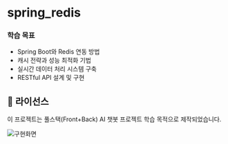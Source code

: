 ﻿# spring_redis

### 학습 목표
- Spring Boot와 Redis 연동 방법
- 캐시 전략과 성능 최적화 기법
- 실시간 데이터 처리 시스템 구축
- RESTful API 설계 및 구현

## 📄 라이선스

이 프로젝트는 풀스택(Front+Back) AI 챗봇 프로젝트 학습 목적으로 제작되었습니다.


![구현화면](https://github.com/user-attachments/assets/5efbaf8d-4794-49ce-9728-5510687b6a96)




